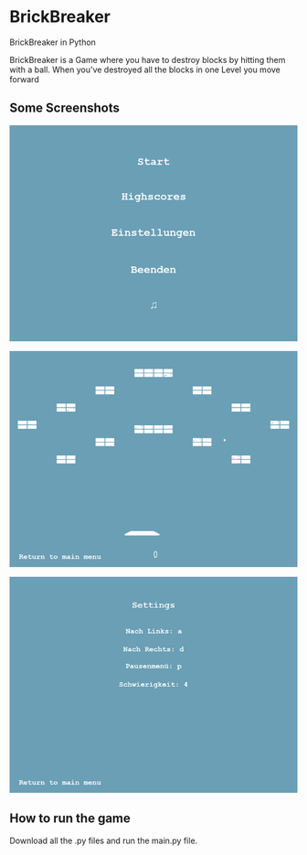 # BrickBreaker
BrickBreaker in Python

BrickBreaker is a Game where you have to destroy blocks by hitting them with a ball. When you've destroyed all the blocks in one Level you move forward

## Some Screenshots

![Titelseite](Images/Title.png)

![Spielseite](Images/Game.png)

![Einstellungen](Images/settings.png)

## How to run the game

Download all the .py files and run the main.py file.
